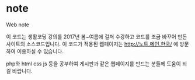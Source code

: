 # note
Web note

이 코드는 생활코딩 강의를 2017년 봄~여름에 걸쳐 수강하고 코드를 조금 바꾸어 만든 사이트의 소스코드입니다.
이 코드가 적용된 웹페이지는 http://노트.메인.한국/ 에 방문하여 이용하실 수 있습니다.

php와 html css js 등을 공부하여 게시판과 같은 웹페이지를 만드는 분들께 도움이 되길 바랍니다.

